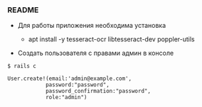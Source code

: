 ### README
* Для работы приложения необходима установка
  *  apt install -y tesseract-ocr libtesseract-dev poppler-utils

* Создать пользователя с правами админ в консоле
```
$ rails c
 
User.create!(email:'admin@example.com',
            password:"password",
            password_confirmation:"password", 
            role:"admin")
``` 
